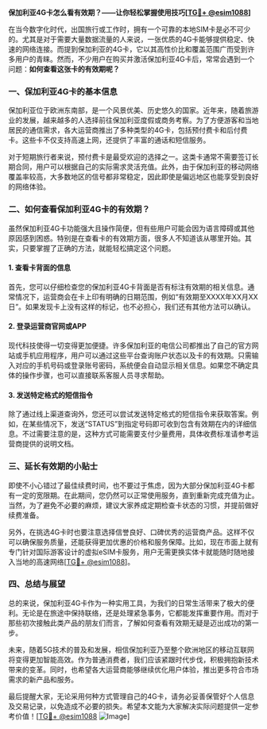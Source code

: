**保加利亚4G卡怎么看有效期？——让你轻松掌握使用技巧[[TG💪+ @esim1088](https://t.me/s/esim1088)]**

在当今数字化时代，出国旅行或工作时，拥有一个可靠的本地SIM卡是必不可少的。尤其是对于需要大量数据流量的人来说，一张优质的4G卡能够提供稳定、快速的网络连接。而提到保加利亚的4G卡，它以其高性价比和覆盖范围广而受到许多用户的青睐。然而，不少用户在购买并激活保加利亚4G卡后，常常会遇到一个问题：**如何查看这张卡的有效期呢？**

### 一、保加利亚4G卡的基本信息

保加利亚位于欧洲东南部，是一个风景优美、历史悠久的国家。近年来，随着旅游业的发展，越来越多的人选择前往保加利亚度假或商务考察。为了方便游客和当地居民的通信需求，各大运营商推出了多种类型的4G卡，包括预付费卡和后付费卡。这些卡不仅支持高速上网，还提供了丰富的通话和短信服务。

对于短期旅行者来说，预付费卡是最受欢迎的选择之一。这类卡通常不需要签订长期合同，用户可以根据自己的实际需求灵活充值。此外，由于保加利亚的移动网络覆盖率较高，大多数地区的信号都非常稳定，因此即使是偏远地区也能享受到良好的网络体验。

### 二、如何查看保加利亚4G卡的有效期？

虽然保加利亚4G卡功能强大且操作简便，但有些用户可能会因为语言障碍或其他原因感到困惑。特别是在查看卡的有效期方面，很多人不知道该从哪里开始。其实，只要掌握了正确的方法，就能轻松搞定这个问题。

#### 1. 查看卡背面的信息

首先，您可以仔细检查您的保加利亚4G卡背面是否有标注有效期的相关信息。通常情况下，运营商会在卡上印有明确的日期范围，例如“有效期至XXXX年XX月XX日”。如果发现卡上没有这样的标记，也不必担心，我们还有其他方法可以确认。

#### 2. 登录运营商官网或APP

现代科技使得一切变得更加便捷。许多保加利亚的电信公司都推出了自己的官方网站或手机应用程序，用户可以通过这些平台查询账户状态以及卡的有效期。只需输入对应的手机号码或登录账号密码，系统便会自动显示相关信息。如果您不确定具体的操作步骤，也可以直接联系客服人员寻求帮助。

#### 3. 发送特定格式的短信指令

除了通过线上渠道查询外，您还可以尝试发送特定格式的短信指令来获取答案。例如，在某些情况下，发送“STATUS”到指定号码即可收到包含有效期在内的详细信息。不过需要注意的是，这种方式可能需要支付少量费用，具体收费标准请参考运营商提供的说明文档。

### 三、延长有效期的小贴士

即使不小心错过了最佳续费时间，也不要过于焦虑，因为大部分保加利亚4G卡都有一定的宽限期。在此期间，您仍然可以正常使用服务，直到重新完成充值为止。当然，为了避免不必要的麻烦，建议大家养成定期检查卡状态的习惯，并提前做好续费准备。

另外，在挑选4G卡时也要注意选择信誉良好、口碑优秀的运营商产品。这样不仅可以确保服务质量，还能获得更加优惠的价格和服务保障。比如，现在市面上就有专门针对国际游客设计的虚拟eSIM卡服务，用户无需更换实体卡就能随时随地接入当地的高速网络[[TG💪+ @esim1088](https://t.me/s/esim1088)]。

### 四、总结与展望

总的来说，保加利亚4G卡作为一种实用工具，为我们的日常生活带来了极大的便利。无论是在旅途中保持联络，还是处理紧急事务，它都能发挥重要作用。而对于那些初次接触此类产品的朋友们而言，了解如何查看有效期无疑是迈出成功的第一步。

未来，随着5G技术的普及和发展，相信保加利亚乃至整个欧洲地区的移动互联网将变得更加智能高效。作为普通消费者，我们应该紧跟时代步伐，积极拥抱新技术带来的变革。同时，也希望各大运营商能够继续优化用户体验，推出更多符合市场需求的新产品和服务。

最后提醒大家，无论采用何种方式管理自己的4G卡，请务必妥善保管好个人信息及交易记录，以免造成不必要的损失。希望本文能为大家解决实际问题提供一定参考价值！[[TG💪+ @esim1088](https://t.me/s/esim1088) ![Image](https://i.postimg.cc/4NQfJmqS/Snipaste-2025-05-13-00-14-12.png)]